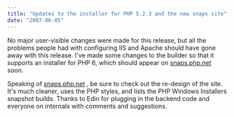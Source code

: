 ```yaml
---
title: "Updates to the installer for PHP 5.2.3 and the new snaps site"
date: "2007-06-05"
---
```


No major user-visible changes were made for this release, but all the problems people had with configuring IIS and Apache should have gone away with this release. I've made some changes to the builder so that it supports an installer for PHP 6, which should appear on [snaps.php.net](http://snaps.php.net "snaps.php.net") soon.

Speaking of [snaps.php.net](http://snaps.php.net "snaps.php.net") , be sure to check out the re-design of the site. It's much cleaner, uses the PHP styles, and lists the PHP Windows Installers snapshot builds. Thanks to Edin for plugging in the backend code and everyone on internals with comments and suggestions.
